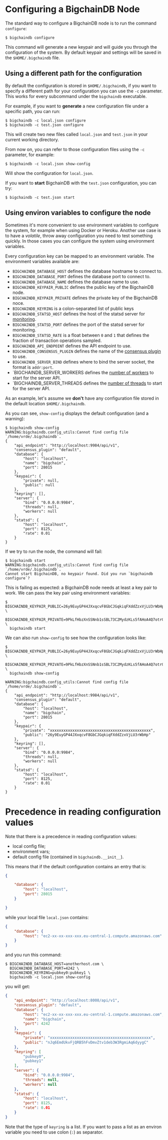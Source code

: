# Configuring a BigchainDB Node

The standard way to configure a BigchainDB node is to run the command `configure`:

```text
$ bigchaindb configure
```

This command will generate a new keypair and will guide you through the
configuration of the system. By default keypair and settings will be saved in the
`$HOME/.bigchaindb` file.


## Using a different path for the configuration

By default the configuration is stored in `$HOME/.bigchaindb`, if you want to
specify a different path for your configuration you can use the `-c` parameter.
This works for every subcommand under the `bigchaindb` executable.

For example, if you want to **generate** a new configuration file under a
specific path, you can run:

```
$ bigchaindb -c local.json configure
$ bigchaindb -c test.json configure
```

This will create two new files called `local.json` and `test.json` in your
current working directory.

From now on, you can refer to those configuration files using the `-c`
parameter, for example:

```
$ bigchaindb -c local.json show-config
```

Will show the configuration for `local.json`.

If you want to **start** BigchainDB with the `test.json` configuration, you can
try:

```
$ bigchaindb -c test.json start
```


## Using environ variables to configure the node

Sometimes it's more convenient to use environment variables to configure the
system, for example when using Docker or Heroku. Another use case is to have a
*volatile*, throw away configuration you need to test something quickly. In
those cases you can configure the system using environment variables.

Every configuration key can be mapped to an environment variable. The
environment variables available are:

- `BIGCHAINDB_DATABASE_HOST` defines the database hostname to connect to.
- `BIGCHAINDB_DATABASE_PORT` defines the database port to connect to.
- `BIGCHAINDB_DATABASE_NAME` defines the database name to use.
- `BIGCHAINDB_KEYPAIR_PUBLIC` defines the public key of the BigchainDB node.
- `BIGCHAINDB_KEYPAIR_PRIVATE` defines the private key of the BigchainDB noce.
- `BIGCHAINDB_KEYRING` is a colon-separated list of public keys
- `BIGCHAINDB_STATSD_HOST` defines the host of the statsd server for [monitoring](monitoring.html).
- `BIGCHAINDB_STATSD_PORT` defines the port of the statsd server for monitoring.
- `BIGCHAINDB_STATSD_RATE` is a float between `0` and `1` that defines the fraction of transaction operations sampled.
- `BIGCHAINDB_API_ENDPOINT` defines the API endpoint to use.
- `BIGCHAINDB_CONSENSUS_PLUGIN` defines the name of the [consensus plugin](consensus.html) to use.
- `BIGCHAINDB_SERVER_BIND` defines where to bind the server socket, the format is `addr:port`.
- `BIGCHAINDB_SERVER_WORKERS defines the [number of workers](http://docs.gunicorn.org/en/stable/settings.html#workers)
  to start for the server API.
- `BIGCHAINDB_SERVER_THREADS defines the [number of threads](http://docs.gunicorn.org/en/stable/settings.html#threads)
  to start for the server API.

As an example, let's assume we **don't** have any configuration file stored in
the default location `$HOME/.bigchaindb`.

As you can see, `show-config` displays the default configuration (and a
warning):
```
$ bigchaindb show-config
WARNING:bigchaindb.config_utils:Cannot find config file `/home/vrde/.bigchaindb`.
{
    "api_endpoint": "http://localhost:9984/api/v1",
    "consensus_plugin": "default",
    "database": {
        "host": "localhost",
        "name": "bigchain",
        "port": 28015
    },
    "keypair": {
        "private": null,
        "public": null
    },
    "keyring": [],
    "server": {
        "bind": "0.0.0.0:9984",
        "threads": null,
        "workers": null
    },
    "statsd": {
        "host": "localhost",
        "port": 8125,
        "rate": 0.01
    }
}
```

If we try to run the node, the command will fail:

```
$ bigchaindb start
WARNING:bigchaindb.config_utils:Cannot find config file `/home/vrde/.bigchaindb`.
Cannot start BigchainDB, no keypair found. Did you run `bigchaindb configure`?
```

This is failing as expected: a BigchainDB node needs at least a key pair to work.
We can pass the key pair using environment variables:
```
$ BIGCHAINDB_KEYPAIR_PUBLIC=26y9EuyGP44JXxqcvF8GbCJGqkiqFXddZzxVjLU3rWbHp \
  BIGCHAINDB_KEYPAIR_PRIVATE=9PkLfHbzXnSSNnb1sSBL73C2MydzKLs5fAHoA4Q7otrG \
  bigchaindb start
```

We can also run `show-config` to see how the configuration looks like:
```
$ BIGCHAINDB_KEYPAIR_PUBLIC=26y9EuyGP44JXxqcvF8GbCJGqkiqFXddZzxVjLU3rWbHp \
  BIGCHAINDB_KEYPAIR_PRIVATE=9PkLfHbzXnSSNnb1sSBL73C2MydzKLs5fAHoA4Q7otrG \
  bigchaindb show-config

WARNING:bigchaindb.config_utils:Cannot find config file `/home/vrde/.bigchaindb`.
{
    "api_endpoint": "http://localhost:9984/api/v1",
    "consensus_plugin": "default",
    "database": {
        "host": "localhost",
        "name": "bigchain",
        "port": 28015
    },
    "keypair": {
        "private": "xxxxxxxxxxxxxxxxxxxxxxxxxxxxxxxxxxxxxxxxxxxxx",
        "public": "26y9EuyGP44JXxqcvF8GbCJGqkiqFXddZzxVjLU3rWbHp"
    },
    "keyring": [],
    "server": {
        "bind": "0.0.0.0:9984",
        "threads": null,
        "workers": null
    },
    "statsd": {
        "host": "localhost",
        "port": 8125,
        "rate": 0.01
    }
}
```


# Precedence in reading configuration values

Note that there is a precedence in reading configuration values:
 - local config file;
 - environment vars;
 - default config file (contained in ``bigchaindb.__init__``).

This means that if the default configuration contains an entry that is:

```json
{

    "database": {
        "host": "localhost",
        "port": 28015
    }

}
```

while your local file `local.json` contains:
```json
{
    "database": {
        "host": "ec2-xx-xx-xxx-xxx.eu-central-1.compute.amazonaws.com"
    }
}

```

and you run this command:
```
$ BIGCHAINDB_DATABASE_HOST=anotherhost.com \
  BIGCHAINDB_DATABASE_PORT=4242 \
  BIGCHAINDB_KEYRING=pubkey0:pubkey1 \
  bigchaindb -c local.json show-config
```

you will get:
```json
{
    "api_endpoint": "http://localhost:8008/api/v1",
    "consensus_plugin": "default",
    "database": {
        "host": "ec2-xx-xx-xxx-xxx.eu-central-1.compute.amazonaws.com",
        "name": "bigchain",
        "port": 4242
    },
    "keypair": {
        "private": "xxxxxxxxxxxxxxxxxxxxxxxxxxxxxxxxxxxxxxxxxxxxx",
        "public": "nJq6EmdUkvFjQRB5hFvDmvZtv1deb3W3RgmiAq6dyygC"
    },
    "keyring": [
        "pubkey0",
        "pubkey1"
    ],
    "server": {
        "bind": "0.0.0.0:9984",
        "threads": null,
        "workers": null
    },
    "statsd": {
        "host": "localhost",
        "port": 8125,
        "rate": 0.01
    }
}
```

Note that the type of `keyring` is a list. If you want to pass a list as an
environ variable you need to use colon (`:`) as separator.

